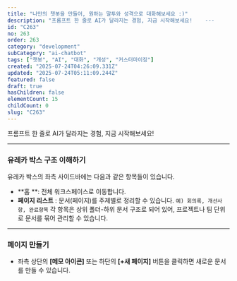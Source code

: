 ```yaml
---
title: "나만의 챗봇을 만들어, 원하는 말투와 성격으로 대화해보세요 :)"
description: "프롬프트 한 줄로 AI가 달라지는 경험, 지금 시작해보세요!    ---        유레카 박스 구조 이해하기  유레카 박스의 좌측 사이드바에는 다음과 같은 항목들이 있습니다.    - **홈 **: 전체 워크스페이스로 이동합니다.   - **페이지 리스트** : 문..."
id: "C263"
no: 263
order: 263
category: "development"
subCategory: "ai-chatbot"
tags: ["챗봇", "AI", "대화", "개성", "커스터마이징"]
created: "2025-07-24T04:26:09.331Z"
updated: "2025-07-24T05:11:09.244Z"
featured: false
draft: true
hasChildren: false
elementCount: 15
childCount: 0
slug: "C263"
---
```


프롬프트 한 줄로 AI가 달라지는 경험, 지금 시작해보세요!



---



### 유레카 박스 구조 이해하기

유레카 박스의 좌측 사이드바에는 다음과 같은 항목들이 있습니다.

  - **홈 **: 전체 워크스페이스로 이동합니다.
  - **페이지 리스트** : 문서(페이지)를 주제별로 정리할 수 있습니다.
`예) 회의록, 개선사항, 완료항목`
각 항목은 상위 폴더-하위 문서 구조로 되어 있어, 프로젝트나 팀 단위로 문서를 묶어 관리할 수 있습니다.



---



### 페이지 만들기

- 좌측 상단의 **[메모 아이콘]** 또는 하단의 **[+새 페이지]** 버튼을 클릭하면 새로운 문서를 만들 수 있습니다.

